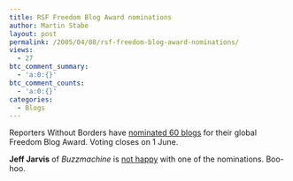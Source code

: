 ```yaml
---
title: RSF Freedom Blog Award nominations
author: Martin Stabe
layout: post
permalink: /2005/04/08/rsf-freedom-blog-award-nominations/
views:
  - 27
btc_comment_summary:
  - 'a:0:{}'
btc_comment_counts:
  - 'a:0:{}'
categories:
  - Blogs
---
```

Reporters Without Borders have [nominated 60 blogs][1] for their global Freedom Blog Award. Voting closes on 1 June.

**Jeff Jarvis** of *Buzzmachine* is [not happy][2] with one of the nominations. Boo-hoo.

 [1]: http://www.globenet.org/rsf/voteblog.php?lang=en
 [2]: http://www.buzzmachine.com/archives/2005_04_08.html#009424